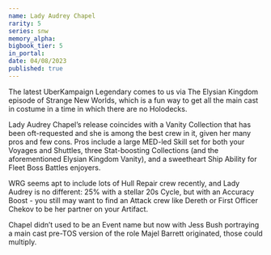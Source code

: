 ```yaml
---
name: Lady Audrey Chapel
rarity: 5
series: snw
memory_alpha:
bigbook_tier: 5
in_portal:
date: 04/08/2023
published: true
---
```


The latest UberKampaign Legendary comes to us via The Elysian Kingdom episode of Strange New Worlds, which is a fun way to get all the main cast in costume in a time in which there are no Holodecks. 


Lady Audrey Chapel’s release coincides with a Vanity Collection that has been oft-requested and she is among the best crew in it, given her many pros and few cons. Pros include a large MED-led Skill set for both your Voyages and Shuttles, three Stat-boosting Collections (and the aforementioned Elysian Kingdom Vanity), and a sweetheart Ship Ability for Fleet Boss Battles enjoyers. 

WRG seems apt to include lots of Hull Repair crew recently, and Lady Audrey is no different: 25% with a stellar 20s Cycle, but with an Accuracy Boost - you still may want to find an Attack crew like Dereth or First Officer Chekov to be her partner on your Artifact.

Chapel didn’t used to be an Event name but now with Jess Bush portraying a main cast pre-TOS version of the role Majel Barrett originated, those could multiply.
